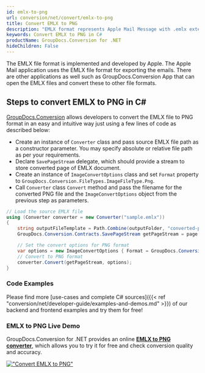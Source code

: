 ```yaml
---
id: emlx-to-png
url: conversion/net/convert/emlx-to-png
title: Convert EMLX to PNG
description: "EMLX format represents Apple Mail Message with .emlx extension. Learn how to convert EMLX to PNG file programmatically in C# language using GroupDocs.Conversion for .NET library."
keywords: Convert EMLX to PNG in C#
productName: GroupDocs.Conversion for .NET
hideChildren: False
---
```


The EMLX file format is implemented and developed by Apple. The Apple Mail application uses the EMLX file format for exporting the emails. There are other applications as well such as GroupDocs.Conversion App that can open the EMLX files and convert these to other file formats.

## Steps to convert EMLX to PNG in C#

[GroupDocs.Conversion](https://products.groupdocs.com/conversion/net) allows developers to convert the EMLX file to PNG format in an easy and intuitive way just using a few lines of code as described below:

* Create an instance of `Converter` class and pass source EMLX file path as a constructor parameter. You may specify absolute or relative file path as per your requirements. 
* Declare `SavePageStream` delegate, which should provide a stream to store converted page of EMLX document.
* Create an instance of `ImageConvertOptions` class and set `Format` property to `GroupDocs.Conversion.FileTypes.ImageFileType.Png`.
* Call `Converter` class `Convert` method and pass the filename for the converted PNG file and the `ImageConvertOptions` object from the previous step as parameters.

```csharp
// Load the source EMLX file
using (Converter converter = new Converter("sample.emlx"))
{
    string outputFileTemplate = Path.Combine(outputFolder, "converted-page-{0}.png");
    GroupDocs.Conversion.Contracts.SavePageStream getPageStream = page => new FileStream(string.Format(outputFileTemplate, page), FileMode.Create);

    // Set the convert options for PNG format
    var options = new ImageConvertOptions { Format = GroupDocs.Conversion.FileTypes.ImageFileType.Png };   
    // Convert to PNG format
    converter.Convert(getPageStream, options);
}
```

### Code Examples

Please find more [use-cases and complete C# sources]({{< ref "conversion/net/developer-guide/examples-and-demos.md" >}}) of our backend and frontend examples and try them for free!

### EMLX to PNG Live Demo

GroupDocs.Conversion for .NET provides an online [**EMLX to PNG converter**](https://products.groupdocs.app/conversion/emlx-to-png), which allows you to try it for free and check conversion quality and accuracy.

[!["Convert EMLX to PNG"](conversion/net/images/convert-to-png/convert-emlx-to-png.png)](https://products.groupdocs.app/conversion/emlx-to-png)